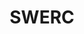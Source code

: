 ---
title: "SWERC"
edition: "2023"
description: "SWERC is an international programming competition that brings together the best and brightest teams from the southwestern region of Europe to solve complex problems in a limited time."
logo: "/images/evenements/swerc.png"
siteOfficiel: "https://swerc.eu/2022/about/"
lienYoutube: "https://www.youtube.com/live/m2cW_51O9kk?feature=share"
draft: true
---